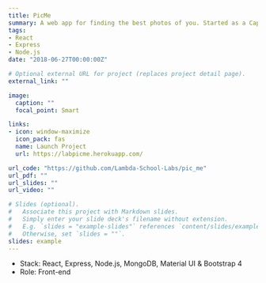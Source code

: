 ```yaml
---
title: PicMe
summary: A web app for finding the best photos of you. Started as a Capstone Project at Lambda School.
tags:
- React
- Express
- Node.js
date: "2018-06-27T00:00:00Z"

# Optional external URL for project (replaces project detail page).
external_link: ""

image:
  caption: ""
  focal_point: Smart

links:
- icon: window-maximize
  icon_pack: fas
  name: Launch Project
  url: https://labpicme.herokuapp.com/

url_code: "https://github.com/Lambda-School-Labs/pic_me"
url_pdf: ""
url_slides: ""
url_video: ""

# Slides (optional).
#   Associate this project with Markdown slides.
#   Simply enter your slide deck's filename without extension.
#   E.g. `slides = "example-slides"` references `content/slides/example-slides.md`.
#   Otherwise, set `slides = ""`.
slides: example
---
```


- Stack: React, Express, Node.js, MongoDB, Material UI & Bootstrap 4
- Role: Front-end